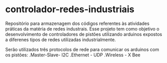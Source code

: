 # controlador-redes-industriais
Repositório para armazenagem dos códigos referentes às atividades práticas da matéria de redes industrais.
Esse projeto tem como objetivo o desenvolvimento de controladores de pistões utilizando arduinos expostos a diferenes tipos de redes utilizadas industrialmente.

Serão utilizados três protocolos de rede para comunicar os arduinos com os pistões:
.Master-Slave- I2C
.Ethernet - UDP
.Wireless - X Bee
